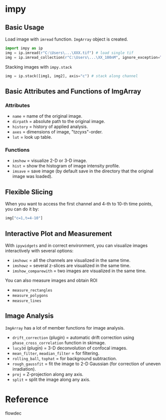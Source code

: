 # impy

## Basic Usage

Load image with `imread` function. `ImgArray` object is created.
```python
import impy as ip
img = ip.imread(r"C:\Users\...\XXX.tif") # load single tif
img = ip.imread_collection(r"C:\Users\...\XX_100nM", ignore_exception=True) # load tifs recursively from a directory
```

Stacking images with `impy.stack`

```python
img = ip.stack([img1, img2], axis="c") # stack along channel
```

## Basic Attributes and Functions of ImgArray

### Attributes

- `name` = name of the original image.
- `dirpath` = absolute path to the original image.
- `history` = history of applied analysis.
- `axes` = dimensions of image, "tzcyxs"-order.
- `lut` = look up table.

### Functions

- `imshow` = visualize 2-D or 3-D image.
- `hist` = show the histogram of image intensity profile.
- `imsave` = save image (by default save in the directory that the original image was loaded).


## Flexible Slicing

When you want to access the first channel and 4-th to 10-th time points, you can do it by:

```python
img["c=1,t=4-10"]
```

## Interactive Plot and Measurement

With `ipywidgets` and in correct environment, you can visualize images interactively with several options:

- `imshowc` = all the channels are visualized in the same time.
- `imshowz` = several z-slices are visualized in the same time.
- `imshow_comparewith` = two images are visualized in the same time.

You can also measure images and obtain ROI

- `measure_rectangles`
- `measure_polygons`
- `measure_lines`

## Image Analysis

`ImgArray` has a lot of member functions for image analysis.

- `drift_correction` (plugin) = automatic drift correction using `phase_cross_correlation` function in skimage.
- `lucy3d` (plugin) = 3-D deconvolution of confocal images.
- `mean_filter`, `meadian_filter` = for filtering.
- `rolling_ball`, `tophat` = for background subtraction.
- `rough_gaussfit` = fit the image to 2-D Gaussian (for correction of uneven irradiation).
- `proj` = Z-projection along any axis.
- `split` = split the image along any axis.

# Reference
flowdec
